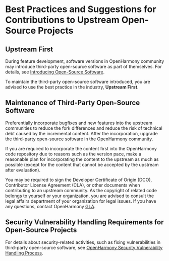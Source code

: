 # Best Practices and Suggestions for Contributions to Upstream Open-Source Projects

## Upstream First
During feature development, software versions in OpenHarmony community may introduce third-party open-source software as part of themselves. For details, see [Introducing Open-Source Software](introducing-open-source-software.md).

To maintain the third-party open-source software introduced, you are advised to use the best practice in the industry, **Upstream First**.

## Maintenance of Third-Party Open-Source Software

Preferentially incorporate bugfixes and new features into the upstream communities to reduce the fork differences and reduce the risk of technical debt caused by the incremental content. After the incorporation, upgrade the third-party open-source software in the OpenHarmony community.

If you are required to incorporate the content first into the OpenHarmony code repository due to reasons such as the version pace, make a reasonable plan for incorporating the content to the upstream as much as possible (except for the content that cannot be accepted by the upstream after evaluation).

You may be required to sign the Developer Certificate of Origin (DCO), Contributor License Agreement (CLA), or other documents when contributing to an upstream community. As the copyright of related code belongs to yourself or your organization, you are advised to consult the legal affairs department of your organization for legal issues. If you have any questions, contact OpenHarmony [GLA](https://www.openharmony.cn/GLA).

## Security Vulnerability Handling Requirements for Open-Source Projects
For details about security-related activities, such as fixing vulnerabilities in third-party open-source software, see [OpenHarmony Security Vulnerability Handling Process](https://www.openharmony.cn/security/vulnerability-process).
